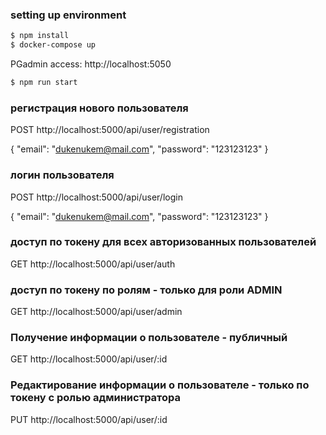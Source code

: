 ### setting up environment
```bash
$ npm install
$ docker-compose up
```
PGadmin access:
http://localhost:5050

```bash
$ npm run start
``` 
### регистрация нового пользователя
POST http://localhost:5000/api/user/registration 

{
    "email": "dukenukem@mail.com",
    "password": "123123123" 
}

### логин пользователя
POST http://localhost:5000/api/user/login 

{
    "email": "dukenukem@mail.com",
    "password": "123123123" 
} 

### доступ по токену для всех авторизованных пользователей
GET http://localhost:5000/api/user/auth  

### доступ по токену по ролям - только для роли ADMIN
GET http://localhost:5000/api/user/admin 

### Получение информации о пользователе - публичный
GET http://localhost:5000/api/user/:id 

### Редактирование информации о пользователе - только по токену с ролью администратора
PUT http://localhost:5000/api/user/:id
